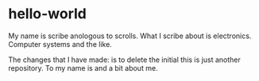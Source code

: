 # hello-world

My name is scribe anologous to scrolls. 
What I scribe about is electronics. 
Computer systems and the like. 

The changes that I have made:
is to delete the initial this is just another repository.
To my name is and a bit about me.
